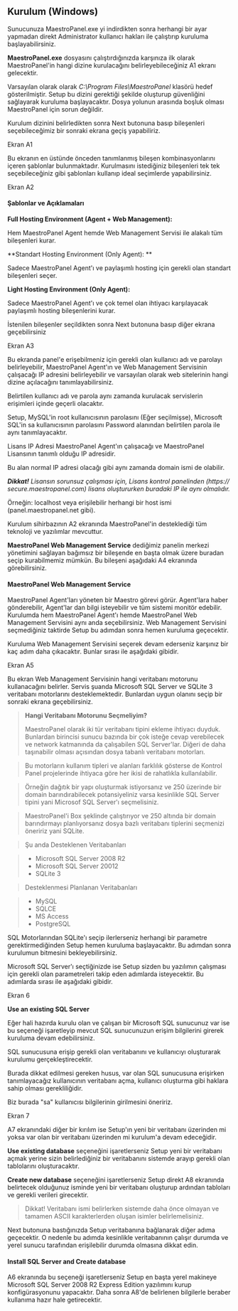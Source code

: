 ## Kurulum (Windows)

Sunucunuza MaestroPanel.exe yi indirdikten sonra herhangi bir ayar yapmadan direkt Administrator kullanıcı hakları ile çalıştırıp kuruluma başlayabilirsiniz.

**MaestroPanel.exe** dosyasını çalıştırdığınızda karşınıza ilk olarak MaestroPanel'in hangi dizine kurulacağını belirleyebileceğiniz A1 ekranı gelecektir.

Varsayılan olarak olarak *C:\Program Files\MaestroPanel* klasörü hedef gösterilmiştir. Setup bu dizini gerektiği şekilde oluşturup güvenliğini sağlayarak kuruluma başlayacaktır. 
Dosya yolunun arasında boşluk olması MaestroPanel için sorun değildir.

Kurulum dizinini belirledikten sonra Next butonuna basıp bileşenleri seçebileceğimiz bir sonraki
ekrana geçiş yapabiliriz. 

Ekran A1

Bu ekranın en üstünde önceden tanımlanmış bileşen kombinasyonlarını içeren şablonlar bulunmaktadır. Kurulmasını istediğiniz bileşenleri tek tek seçebileceğiniz gibi şablonları kullanıp ideal seçimlerde yapabilirsiniz.

Ekran A2

#### Şablonlar ve Açıklamaları


**Full Hosting Environment (Agent + Web Management):**

Hem MaestroPanel Agent hemde Web Management Servisi ile alakalı tüm bileşenleri kurar.

**Standart Hosting Environment (Only Agent): **

Sadece MaestroPanel Agent'ı ve paylaşımlı hosting için gerekli olan standart bileşenleri seçer.

**Light Hosting Environment (Only Agent):**

Sadece MaestroPanel Agent'ı ve çok temel olan ihtiyacı karşılayacak paylaşımlı hosting bileşenlerini kurar.

İstenilen bileşenler seçildikten sonra Next butonuna basıp diğer ekrana geçebilirsiniz

Ekran A3

Bu ekranda panel'e erişebilmeniz için gerekli olan kullanıcı adı ve parolayı belirleyebilir, MaestroPanel Agent'ın ve Web Management Servisinin çalışacağı IP adresini belirleyebilir ve varsayılan olarak web sitelerinin hangi dizine açılacağını tanımlayabilirsiniz.

Belirtilen kullanıcı adı ve parola aynı zamanda kurulacak servislerin erişimleri içinde geçerli olacaktır.

Setup, MySQL'in root kullanıcısının parolasını (Eğer seçilmişse), Microsoft SQL'in sa kullanıcısının parolasını Password alanından belirtilen parola ile aynı tanımlayacaktır.

Lisans IP Adresi MaestroPanel Agent'ın çalışacağı ve MaestroPanel Lisansının tanımlı olduğu IP adresidir.

Bu alan normal IP adresi olacağı gibi aynı zamanda domain ismi de olabilir.

***Dikkat!** Lisansın sorunsuz çalışması için, Lisans kontrol panelinden (https://
secure.maestropanel.com) lisans oluştururken buradaki IP ile aynı olmalıdır.*

Örneğin: localhost veya erişilebilir herhangi bir host ismi (panel.maestropanel.net gibi).

Kurulum sihirbazının A2 ekranında MaestroPanel'in desteklediği tüm teknoloji ve yazılımlar mevcuttur. 


**MaestroPanel Web Management Service** dediğimiz panelin merkezi yönetimini sağlayan bağımsız bir bileşende en başta olmak üzere buradan seçip kurabilmemiz mümkün. Bu bileşeni aşağıdaki A4 ekranında görebilirsiniz.

#### MaestroPanel Web Management Service

MaestroPanel Agent'ları yöneten bir Maestro görevi görür. Agent'lara haber gönderebilir, Agent'lar dan bilgi isteyebilir ve tüm sistemi monitör edebilir.
Kurulumda hem MaestroPanel Agent'ı hemde MaestroPanel Web Management Servisini aynı anda seçebilirsiniz. Web Management Servisini seçmediğiniz taktirde Setup bu adımdan sonra hemen kuruluma geçecektir.

Kuruluma Web Management Servisini seçerek devam ederseniz karşınız bir kaç adım daha çıkacaktır. Bunlar sırası ile aşağıdaki gibidir.

Ekran A5

Bu ekran Web Management Servisinin hangi veritabanı motorunu kullanacağını belirler. Servis şuanda Microsoft SQL Server ve SQLite 3 veritabanı motorlarını desteklemektedir. Bunlardan uygun olanını seçip bir sonraki ekrana geçebilirsiniz.

> **Hangi Veritabanı Motorunu Seçmeliyim?**
>
> MaestroPanel olarak iki tür veritabanı tipini ekleme ihtiyacı duyduk. Bunlardan birincisi sunucu bazında bir çok isteğe cevap verebilecek ve network katmanında da çalışabilen SQL Server'lar. Diğeri de daha taşınabilir olması açısından dosya tabanlı veritabanı motorları.

> Bu motorların kullanım tipleri ve alanları farklılık gösterse de Kontrol Panel projelerinde ihtiyaca göre her ikisi de rahatlıkla kullanılabilir.

> Örneğin dağıtık bir yapı oluşturmak istiyorsanız ve 250 üzerinde bir domain barındırabilecek potansiyeliniz varsa kesinlikle SQL Server tipini yani Microsof SQL Server'ı seçmelisiniz.

> MaestroPanel'i Box şeklinde çalıştırıyor ve 250 altında bir domain barındırmayı planlıyorsanız dosya bazlı veritabanı tiplerini seçmenizi öneririz yani SQLite.

> Şu anda Desteklenen Veritabanları

> * Microsoft SQL Server 2008 R2
> * Microsoft SQL Server 20012
> * SQLite 3

> Desteklenmesi Planlanan Veritabanları

> * MySQL
> * SQLCE
> * MS Access
> * PostgreSQL

SQL Motorlarından SQLite'ı seçip ilerlerseniz herhangi bir parametre gerektirmediğinden Setup hemen kuruluma başlayacaktır. Bu adımdan sonra kurulumun bitmesini bekleyebilirsiniz.

Microsoft SQL Server'ı seçtiğinizde ise Setup sizden bu yazılımın çalışması için gerekli olan parametreleri takip eden adımlarda isteyecektir.
Bu adımlarda sırası ile aşağıdaki gibidir.

Ekran 6

**Use an existing SQL Server**

Eğer hali hazırda kurulu olan ve çalışan bir Microsoft SQL sunucunuz var ise bu seçeneği işaretleyip mevcut SQL sunucunuzun erişim bilgilerini girerek kuruluma devam edebilirsiniz.

SQL sunucusuna erişip gerekli olan veritabanını ve kullanıcıyı oluşturarak
kurulumu gerçekleştirecektir.

Burada dikkat edilmesi gereken husus, var olan SQL sunucusuna erişirken tanımlayacağız kullanıcının veritabanı açma, kullanıcı oluşturma gibi haklara sahip olması gerekliliğidir. 

Biz burada "sa" kullanıcısı bilgilerinin girilmesini öneririz.

Ekran 7

A7 ekranındaki diğer bir kırılım ise Setup'ın yeni bir veritabanı üzerinden mi yoksa var olan bir veritabanı üzerinden mi kurulum'a devam edeceğidir.

**Use existing database** seçeneğini işaretlerseniz Setup yeni bir veritabanı açmak yerine sizin belirlediğiniz bir veritabanını sistemde arayıp gerekli olan tablolarını oluşturacaktır.

**Create new database** seçeneğini işaretlerseniz Setup direkt A8 ekranında belirtecek olduğunuz isminde yeni bir veritabanı oluşturup ardından tabloları ve gerekli verileri girecektir.

>Dikkat! Veritabanı ismi belirlerken sistemde daha önce olmayan ve tamamen ASCII karakterlerden oluşan isimler belirlemelisiniz.

Next butonuna bastığınızda Setup veritabanına bağlanarak diğer adıma geçecektir. O nedenle bu adımda kesinlikle veritabanının çalışır durumda ve yerel sunucu tarafından erişilebilir durumda olmasına dikkat edin.

#### Install SQL Server and Create database

A6 ekranında bu seçeneği işaretlerseniz Setup en başta yerel makineye Microsoft SQL Server 2008 R2 Express Edition yazılımını kurup konfigürasyonunu yapacaktır. Daha sonra A8'de belirlenen bilgilerle beraber kullanıma hazır hale getirecektir.